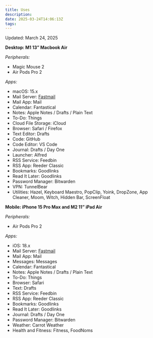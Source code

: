 ```yaml
---
title: Uses
description:
date: 2025-03-24T14:06:13Z
tags:
---
```


Updated: March 24, 2025

**Desktop: M1 13” Macbook Air**

_Peripherals:_

-  Magic Mouse 2
-  Air Pods Pro 2

_Apps:_

-  macOS: 15.x
-  Mail Server: [Fastmail](https://www.fastmail.com/?STKI=14726057)
-  Mail App: Mail
-  Calendar: Fantastical
-  Notes: Apple Notes / Drafts / Plain Text
-  To-Do: Things
-  Cloud File Storage: iCloud
-  Browser: Safari / Firefox
-  Text Editor: Drafts
-  Code: GitHub
-  Code Editor: VS Code
-  Journal: Drafts / Day One
-  Launcher: Alfred
-  RSS Service: Feedbin
-  RSS App: Reeder Classic
-  Bookmarks: Goodlinks
-  Read It Later: Goodlinks
-  Password Manager: Bitwarden
-  VPN: TunnelBear
-  Utilities: Hazel, Keyboard Maestro, PopClip, Yoink, DropZone, App Cleaner, Moom, Witch, Hidden Bar, ScreenFloat

**Mobile: iPhone 15 Pro Max and M2 11” iPad Air**

_Peripherals:_

-  Air Pods Pro 2

_Apps:_

-  iOS: 18.x
-  Mail Server: [Fastmail](https://www.fastmail.com/?STKI=14726057)
-  Mail App: Mail
-  Messages: Messages
-  Calendar: Fantastical
-  Notes: Apple Notes / Drafts / Plain Text
-  To-Do: Things
-  Browser: Safari
-  Text: Drafts
-  RSS Service: Feedbin
-  RSS App: Reeder Classic
-  Bookmarks: Goodlinks
-  Read It Later: Goodlinks
-  Journal: Drafts / Day One
-  Password Manager: Bitwarden
-  Weather: Carrot Weather
-  Health and Fitness: Fitness, FoodNoms

